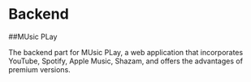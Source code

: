 # Backend


##MUsic PLay 

The backend part for MUsic PLay, a web application that incorporates YouTube, Spotify, Apple Music, Shazam, and offers the advantages of premium versions.
